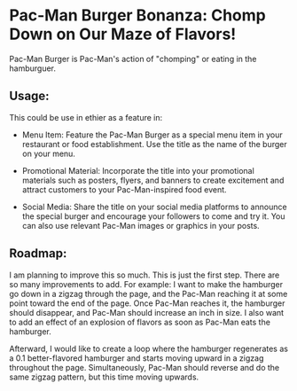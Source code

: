 
# Pac-Man Burger Bonanza: Chomp Down on Our Maze of Flavors!

Pac-Man Burger is Pac-Man's action of "chomping" or eating in the hamburguer.

## Usage:

This could be use in ethier as a feature in:

 - Menu Item: Feature the Pac-Man Burger as a special menu item in your restaurant or food establishment. Use the title as the name of the burger on your menu.

 - Promotional Material: Incorporate the title into your promotional materials such as posters, flyers, and banners to create excitement and attract customers to your Pac-Man-inspired food event.

 - Social Media: Share the title on your social media platforms to announce the special burger and encourage your followers to come and try it. You can also use relevant Pac-Man images or graphics in your posts.

## Roadmap:

I am planning to improve this so much. This is just the first step. There are so many improvements to add. For example: I want to make the hamburger go down in a zigzag through the page, and the Pac-Man reaching it at some point toward the end of the page. Once Pac-Man reaches it, the hamburger should disappear, and Pac-Man should increase an inch in size. I also want to add an effect of an explosion of flavors as soon as Pac-Man eats the hamburger.

Afterward, I would like to create a loop where the hamburger regenerates as a 0.1 better-flavored hamburger and starts moving upward in a zigzag throughout the page. Simultaneously, Pac-Man should reverse and do the same zigzag pattern, but this time moving upwards.

